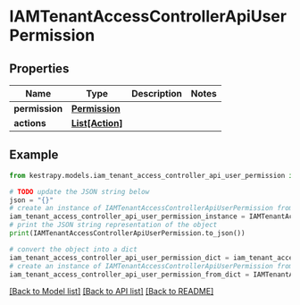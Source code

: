 # IAMTenantAccessControllerApiUserPermission


## Properties

Name | Type | Description | Notes
------------ | ------------- | ------------- | -------------
**permission** | [**Permission**](Permission.md) |  | 
**actions** | [**List[Action]**](Action.md) |  | 

## Example

```python
from kestrapy.models.iam_tenant_access_controller_api_user_permission import IAMTenantAccessControllerApiUserPermission

# TODO update the JSON string below
json = "{}"
# create an instance of IAMTenantAccessControllerApiUserPermission from a JSON string
iam_tenant_access_controller_api_user_permission_instance = IAMTenantAccessControllerApiUserPermission.from_json(json)
# print the JSON string representation of the object
print(IAMTenantAccessControllerApiUserPermission.to_json())

# convert the object into a dict
iam_tenant_access_controller_api_user_permission_dict = iam_tenant_access_controller_api_user_permission_instance.to_dict()
# create an instance of IAMTenantAccessControllerApiUserPermission from a dict
iam_tenant_access_controller_api_user_permission_from_dict = IAMTenantAccessControllerApiUserPermission.from_dict(iam_tenant_access_controller_api_user_permission_dict)
```
[[Back to Model list]](../README.md#documentation-for-models) [[Back to API list]](../README.md#documentation-for-api-endpoints) [[Back to README]](../README.md)


